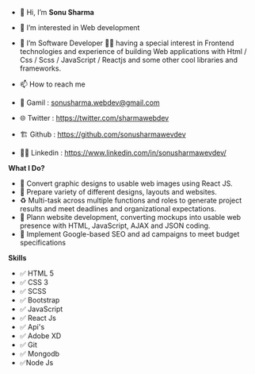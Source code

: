 

- 👋 Hi, I’m **Sonu Sharma**
- 👀 I’m interested in Web development
- 🌱 I’m Software Developer :technologist:  having a special interest in Frontend technologies and experience of building Web applications with Html / Css / Scss / JavaScript / Reactjs  and some other cool libraries and frameworks.


- 📫 How to reach me 

- :memo: Gamil : sonusharma.webdev@gmail.com
- :globe_with_meridians: Twitter : https://twitter.com/sharmawebdev
- :building_construction: Github : https://github.com/sonusharmawevdev
- :technologist: Linkedin : https://www.linkedin.com/in/sonusharmawevdev/


**What I Do?**

- :closed_lock_with_key: Convert graphic designs to usable web images using React JS.
- :bookmark: Prepare variety of different designs, layouts and websites.
- :recycle: Multi-task across multiple functions and roles to generate project results and meet deadlines and organizational expectations.
- :bug: Plann website development, converting mockups into usable web presence with HTML, JavaScript, AJAX and JSON coding.
- :bento: Implement Google-based SEO and ad campaigns to meet budget specifications


**Skills**

- :white_check_mark: HTML 5
- :white_check_mark: CSS 3
- :white_check_mark: SCSS
- :white_check_mark: Bootstrap 
- :white_check_mark: JavaScript
- :white_check_mark: React Js
- :white_check_mark: Api's
- :white_check_mark: Adobe XD
- :white_check_mark: Git
- :white_check_mark: Mongodb
- :white_check_mark:Node Js




<!---
sonusharmawevdev/sonusharmawevdev is a ✨ special ✨ repository because its `README.md` (this file) appears on your GitHub profile.
You can click the Preview link to take a look at your changes.
--->
